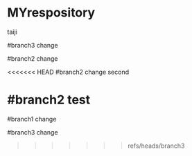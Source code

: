 # MYrespository
taiji

#branch3 change

#branch2 change

<<<<<<< HEAD
#branch2 change second

#branch2 test
=======

#branch1 change

#branch3 change

>>>>>>> refs/heads/branch3
